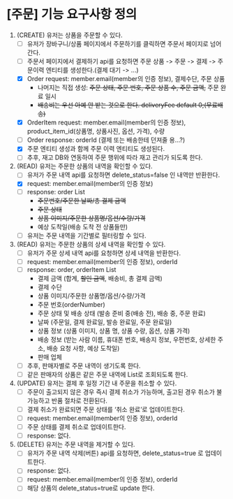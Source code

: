 # [주문] 기능 요구사항 정의

1. (CREATE) 유저는 상품을 주문할 수 있다.
    -[ ] 유저가 장바구니/상품 페이지에서 주문하기를 클릭하면 주문서 페이지로 넘어간다.
    -[ ] 주문서 페이지에서 결제하기 api를 요청하면 주문 상품 -> 주문 -> 결제 -> 주문이력 엔티티를 생성한다.(결제 대기 -> ...)
    -[X] Order request: member.email(member의 인증 정보), 결제수단, 주문 상품
        - 나머지는 직접 생성: ~~주문 상태, 주문 번호, 주문 상품 수, 주문 금액,~~ 주문 완료 일시
        - ~~배송비는 우선 아예 안 받는 것으로 한다. deliveryFee default 0;(무료배송)~~
    -[X] OrderItem request: member.email(member의 인증 정보), product_item_id(상품명, 상품사진, 옵션, 가격), 수량
    -[ ] Order response: orderId (결제 또는 배송한테 던져줄 용...?)
    -[X] 주문 엔티티 생성과 함께 주문 이력 엔티티도 생성된다.
    -[ ] 추후, 재고 DB와 연동하여 주문 행위에 따라 재고 관리가 되도록 한다.
2. (READ) 유저는 주문한 상품의 내역을 확인할 수 있다.
    -[ ] 유저가 주문 내역 api를 요청하면 delete_status=false 인 내역만 반환한다.
    -[X] request: member.email(member의 인증 정보)
    -[ ] response: order List
        - ~~주문번호/주문한 날짜/총 결제 금액~~
        - ~~주문 상태~~
        - ~~상품 이미지/주문한 상품명/옵션/수량/가격~~
        - 예상 도착일(배송 도착 전 상품들만)
    -[ ] 유저는 주문 내역을 기간별로 필터링할 수 있다.
3. (READ) 유저는 주문한 상품의 상세 내역을 확인할 수 있다.
    -[ ] 유저가 주문 상세 내역 api를 요청하면 상세 내역을 반환한다.
    -[ ] request: member.email(member의 인증 정보), orderId
    -[ ] response: order, orderItem List
        - 결제 금액 (합계, ~~할인 금액~~, 배송비, 총 결제 금액)
        - 결제 수단
        - 상품 이미지/주문한 상품명/옵션/수량/가격
        - 주문 번호(orderNumber)
        - 주문 상태 및 배송 상태 (발송 준비 중(배송 전), 배송 중, 주문 완료)
        - 날짜 (주문일, 결제 완료일, 발송 완료일, 주문 완료일)
        - 상품 정보 (상품 이미지, 상품 명, 상품 수량, 옵션, 상품 가격)
        - 배송 정보 (받는 사람 이름, 휴대폰 번호, 배송지 정보, 우편번호, 상세한 주소, 배송 요청 사항, 예상 도착일)
        - 판매 업체
    -[ ] 추후, 판매자별로 주문 내역이 생기도록 한다.
    -[ ] 같은 판매자의 상품은 같은 주문 내역에 List로 조회되도록 한다.
4. (UPDATE) 유저는 결제 후 일정 기간 내 주문을 취소할 수 있다.
    -[ ] 주문이 출고되지 않은 경우 즉시 결제 취소가 가능하며, 출고된 경우 취소가 불가능하고 반품 절차로 전환된다.
    -[ ] 결제 취소가 완료되면 주문 상태를 ‘취소 완료’로 업데이트한다.
    -[ ] request: member.email(member의 인증 정보), orderId
    -[ ] 주문 상태를 결제 취소로 업데이트한다.
    -[ ] response: 없다.
5. (DELETE) 유저는 주문 내역을 제거할 수 있다.
    -[ ] 유저가 주문 내역 삭제(버튼) api를 요청하면, delete_status=true 로 업데이트한다.
    -[ ] response: 없다.
    -[ ] request: member.email(member의 인증 정보), orderId
    -[ ] 해당 상품의 delete_status=true로 update 한다.
